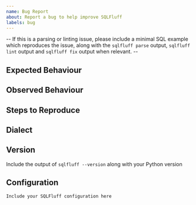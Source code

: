 ```yaml
---
name: Bug Report
about: Report a bug to help improve SQLFluff
labels: bug
---
```


-- If this is a parsing or linting issue, please include a minimal SQL example which reproduces the issue, along with the `sqlfluff parse` output, `sqlfluff lint` output and `sqlfluff fix` output when relevant. --

## Expected Behaviour

## Observed Behaviour

## Steps to Reproduce

## Dialect

## Version
Include the output of `sqlfluff --version` along with your Python version

## Configuration
```
Include your SQLFluff configuration here
```
